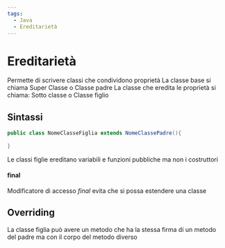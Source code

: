 ```yaml
---
tags:
  - Java
  - Ereditarietà
---
```

# Ereditarietà
Permette di scrivere classi che condividono proprietà
La classe base si chiama
Super Classe o Classe padre
La classe che eredita le proprietà si  chiama:
Sotto classe o Classe figlio
## Sintassi
```java
public class NomeClasseFiglia extends NomeClassePadre(){
	
}
```
Le classi figlie ereditano variabili e funzioni pubbliche ma non i costruttori
#### final
Modificatore di accesso *final* evita che si possa estendere una classe
## Overriding
La classe figlia può avere un metodo che ha la stessa firma di un metodo del padre ma con il corpo del metodo diverso

